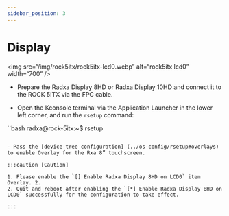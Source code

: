 ```yaml
---
sidebar_position: 3
---
```


# Display

<img src=“/img/rock5itx/rock5itx-lcd0.webp” alt=“rock5itx lcd0” width=“700” />

- Prepare the Radxa Display 8HD or Radxa Display 10HD and connect it to the ROCK 5ITX via the FPC cable.

- Open the Kconsole terminal via the Application Launcher in the lower left corner, and run the `rsetup` command:

``bash
radxa@rock-5itx:~$ rsetup
```

- Pass the [device tree configuration] (../os-config/rsetup#overlays) to enable Overlay for the Rxa 8” touchscreen.

:::caution [Caution]

1. Please enable the `[] Enable Radxa Display 8HD on LCD0` item Overlay. 2.
2. Quit and reboot after enabling the `[*] Enable Radxa Display 8HD on LCD0` successfully for the configuration to take effect.

:::

